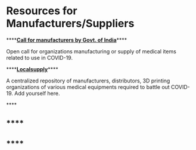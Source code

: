 # Resources for Manufacturers/Suppliers

\*\*\*\*[**Call for manufacturers by Govt. of India**](http://jan-sampark.nic.in/campaigns/2020/26-Mar/MSME/index.html)\*\*\*\*

Open call for organizations manufacturing or supply of medical items related to use in COVID-19.

\*\*\*\*[**Localsupply**](https://localsupply.in/)\*\*\*\*

A centralized repository of manufacturers, distributors, 3D printing organizations of various medical equipments required to battle out COVID-19. Add yourself here.

\*\*\*\*

## \*\*\*\*

## \*\*\*\*

